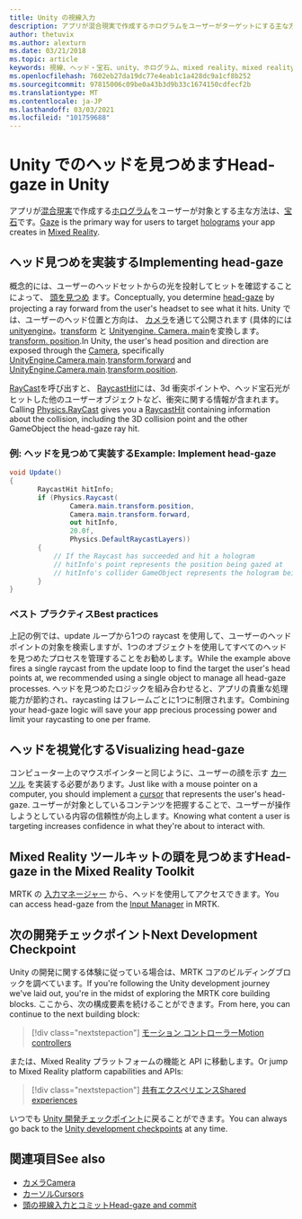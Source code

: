 ```yaml
---
title: Unity の視線入力
description: アプリが混合現実で作成するホログラムをユーザーがターゲットにする主な方法として、宝石入力を使用する方法について説明します。
author: thetuvix
ms.author: alexturn
ms.date: 03/21/2018
ms.topic: article
keywords: 視線、ヘッド・宝石、unity、ホログラム、mixed reality、mixed reality ヘッドセット、windows mixed reality ヘッドセット、virtual reality ヘッドセット、unity、Mixed Reality ツールキット
ms.openlocfilehash: 7602eb27da19dc77e4eab1c1a428dc9a1cf8b252
ms.sourcegitcommit: 97815006c09be0a43b3d9b33c1674150cdfecf2b
ms.translationtype: MT
ms.contentlocale: ja-JP
ms.lasthandoff: 03/03/2021
ms.locfileid: "101759688"
---
```

# <a name="head-gaze-in-unity"></a><span data-ttu-id="198a2-104">Unity でのヘッドを見つめます</span><span class="sxs-lookup"><span data-stu-id="198a2-104">Head-gaze in Unity</span></span>

<span data-ttu-id="198a2-105">アプリが[混合現実](../../discover/mixed-reality.md)で作成する[ホログラム](../../discover/hologram.md)をユーザーが対象とする主な方法は、[宝石](../../design/gaze-and-commit.md)です。</span><span class="sxs-lookup"><span data-stu-id="198a2-105">[Gaze](../../design/gaze-and-commit.md) is the primary way for users to target [holograms](../../discover/hologram.md) your app creates in [Mixed Reality](../../discover/mixed-reality.md).</span></span>

## <a name="implementing-head-gaze"></a><span data-ttu-id="198a2-106">ヘッド見つめを実装する</span><span class="sxs-lookup"><span data-stu-id="198a2-106">Implementing head-gaze</span></span>

<span data-ttu-id="198a2-107">概念的には、ユーザーのヘッドセットからの光を投射してヒットを確認することによって、 [頭を見つめ](../../design/gaze-and-commit.md) ます。</span><span class="sxs-lookup"><span data-stu-id="198a2-107">Conceptually, you determine [head-gaze](../../design/gaze-and-commit.md) by projecting a ray forward from the user's headset to see what it hits.</span></span> <span data-ttu-id="198a2-108">Unity では、ユーザーのヘッド位置と方向は、 [カメラ](camera-in-unity.md)を通じて公開されます (具体的には [unityengine](https://docs.unity3d.com/ScriptReference/Camera-main.html)。[transform](https://docs.unity3d.com/ScriptReference/Transform-forward.html) と [Unityengine. Camera. main](https://docs.unity3d.com/ScriptReference/Camera-main.html)を変換します。[transform. position](https://docs.unity3d.com/ScriptReference/Transform-position.html).</span><span class="sxs-lookup"><span data-stu-id="198a2-108">In Unity, the user's head position and direction are exposed through the [Camera](camera-in-unity.md), specifically [UnityEngine.Camera.main](https://docs.unity3d.com/ScriptReference/Camera-main.html).[transform.forward](https://docs.unity3d.com/ScriptReference/Transform-forward.html) and [UnityEngine.Camera.main](https://docs.unity3d.com/ScriptReference/Camera-main.html).[transform.position](https://docs.unity3d.com/ScriptReference/Transform-position.html).</span></span>

<span data-ttu-id="198a2-109">[RayCast](https://docs.unity3d.com/ScriptReference/Physics.Raycast.html)を呼び出すと、 [RaycastHit](https://docs.unity3d.com/ScriptReference/RaycastHit.html)には、3d 衝突ポイントや、ヘッド宝石光がヒットした他のユーザーオブジェクトなど、衝突に関する情報が含まれます。</span><span class="sxs-lookup"><span data-stu-id="198a2-109">Calling [Physics.RayCast](https://docs.unity3d.com/ScriptReference/Physics.Raycast.html) gives you a [RaycastHit](https://docs.unity3d.com/ScriptReference/RaycastHit.html) containing information about the collision, including the 3D collision point and the other GameObject the head-gaze ray hit.</span></span>

### <a name="example-implement-head-gaze"></a><span data-ttu-id="198a2-110">例: ヘッドを見つめて実装する</span><span class="sxs-lookup"><span data-stu-id="198a2-110">Example: Implement head-gaze</span></span>

```cs
void Update()
{
       RaycastHit hitInfo;
       if (Physics.Raycast(
               Camera.main.transform.position,
               Camera.main.transform.forward,
               out hitInfo,
               20.0f,
               Physics.DefaultRaycastLayers))
       {
           // If the Raycast has succeeded and hit a hologram
           // hitInfo's point represents the position being gazed at
           // hitInfo's collider GameObject represents the hologram being gazed at
       }
}
```

### <a name="best-practices"></a><span data-ttu-id="198a2-111">ベスト プラクティス</span><span class="sxs-lookup"><span data-stu-id="198a2-111">Best practices</span></span>

<span data-ttu-id="198a2-112">上記の例では、update ループから1つの raycast を使用して、ユーザーのヘッドポイントの対象を検索しますが、1つのオブジェクトを使用してすべてのヘッドを見つめたプロセスを管理することをお勧めします。</span><span class="sxs-lookup"><span data-stu-id="198a2-112">While the example above fires a single raycast from the update loop to find the target the user's head points at, we recommended using a single object to manage all head-gaze processes.</span></span> <span data-ttu-id="198a2-113">ヘッドを見つめたロジックを組み合わせると、アプリの貴重な処理能力が節約され、raycasting はフレームごとに1つに制限されます。</span><span class="sxs-lookup"><span data-stu-id="198a2-113">Combining your head-gaze logic will save your app precious processing power and limit your raycasting to one per frame.</span></span>

## <a name="visualizing-head-gaze"></a><span data-ttu-id="198a2-114">ヘッドを視覚化する</span><span class="sxs-lookup"><span data-stu-id="198a2-114">Visualizing head-gaze</span></span>

<span data-ttu-id="198a2-115">コンピューター上のマウスポインターと同じように、ユーザーの顔を示す [カーソル](../../design/cursors.md) を実装する必要があります。</span><span class="sxs-lookup"><span data-stu-id="198a2-115">Just like with a mouse pointer on a computer, you should implement a [cursor](../../design/cursors.md) that represents the user's head-gaze.</span></span> <span data-ttu-id="198a2-116">ユーザーが対象としているコンテンツを把握することで、ユーザーが操作しようとしている内容の信頼性が向上します。</span><span class="sxs-lookup"><span data-stu-id="198a2-116">Knowing what content a user is targeting increases confidence in what they're about to interact with.</span></span>

## <a name="head-gaze-in-the-mixed-reality-toolkit"></a><span data-ttu-id="198a2-117">Mixed Reality ツールキットの頭を見つめます</span><span class="sxs-lookup"><span data-stu-id="198a2-117">Head-gaze in the Mixed Reality Toolkit</span></span> 
<span data-ttu-id="198a2-118">MRTK の [入力マネージャー](https://docs.microsoft.com/windows/mixed-reality/mrtk-docs/features/input/overview.md) から、ヘッドを使用してアクセスできます。</span><span class="sxs-lookup"><span data-stu-id="198a2-118">You can access head-gaze from the [Input Manager](https://docs.microsoft.com/windows/mixed-reality/mrtk-docs/features/input/overview.md) in MRTK.</span></span>

## <a name="next-development-checkpoint"></a><span data-ttu-id="198a2-119">次の開発チェックポイント</span><span class="sxs-lookup"><span data-stu-id="198a2-119">Next Development Checkpoint</span></span>

<span data-ttu-id="198a2-120">Unity の開発に関する体験に従っている場合は、MRTK コアのビルディングブロックを調べています。</span><span class="sxs-lookup"><span data-stu-id="198a2-120">If you're following the Unity development journey we've laid out, you're in the midst of exploring the MRTK core building blocks.</span></span> <span data-ttu-id="198a2-121">ここから、次の構成要素を続けることができます。</span><span class="sxs-lookup"><span data-stu-id="198a2-121">From here, you can continue to the next building block:</span></span>

> [!div class="nextstepaction"]
> [<span data-ttu-id="198a2-122">モーション コントローラー</span><span class="sxs-lookup"><span data-stu-id="198a2-122">Motion controllers</span></span>](motion-controllers-in-unity.md)

<span data-ttu-id="198a2-123">または、Mixed Reality プラットフォームの機能と API に移動します。</span><span class="sxs-lookup"><span data-stu-id="198a2-123">Or jump to Mixed Reality platform capabilities and APIs:</span></span>

> [!div class="nextstepaction"]
> [<span data-ttu-id="198a2-124">共有エクスペリエンス</span><span class="sxs-lookup"><span data-stu-id="198a2-124">Shared experiences</span></span>](shared-experiences-in-unity.md)

<span data-ttu-id="198a2-125">いつでも [Unity 開発チェックポイント](unity-development-overview.md#2-core-building-blocks)に戻ることができます。</span><span class="sxs-lookup"><span data-stu-id="198a2-125">You can always go back to the [Unity development checkpoints](unity-development-overview.md#2-core-building-blocks) at any time.</span></span>

## <a name="see-also"></a><span data-ttu-id="198a2-126">関連項目</span><span class="sxs-lookup"><span data-stu-id="198a2-126">See also</span></span>
* [<span data-ttu-id="198a2-127">カメラ</span><span class="sxs-lookup"><span data-stu-id="198a2-127">Camera</span></span>](camera-in-unity.md)
* [<span data-ttu-id="198a2-128">カーソル</span><span class="sxs-lookup"><span data-stu-id="198a2-128">Cursors</span></span>](../../design/cursors.md)
* [<span data-ttu-id="198a2-129">頭の視線入力とコミット</span><span class="sxs-lookup"><span data-stu-id="198a2-129">Head-gaze and commit</span></span>](../../design/gaze-and-commit.md)
